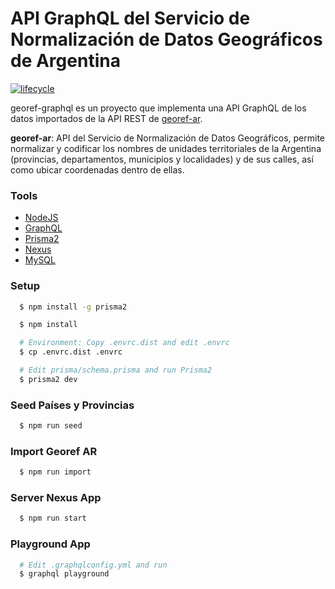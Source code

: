 # API GraphQL del Servicio de Normalización de Datos Geográficos de Argentina

[![lifecycle](https://img.shields.io/badge/lifecycle-experimental-orange.svg)](https://www.tidyverse.org/lifecycle/#experimental)

georef-graphql es un proyecto que implementa una API GraphQL de los datos importados de la API REST de [georef-ar](https://datosgobar.github.io/georef-ar-api/).

**georef-ar**: API del Servicio de Normalización de Datos Geográficos, permite normalizar y codificar los nombres de unidades territoriales de la Argentina (provincias, departamentos, municipios y localidades) y de sus calles, así como ubicar coordenadas dentro de ellas.

### Tools
- [NodeJS](https://nodejs.org/)
- [GraphQL](https://graphql.org/)
- [Prisma2](https://www.prisma.io/)
- [Nexus](https://nexus.js.org/)
- [MySQL](https://www.mysql.com/) 

### Setup
```sh
  $ npm install -g prisma2  
```
```sh
  $ npm install   
```
```sh
  # Environment: Copy .envrc.dist and edit .envrc
  $ cp .envrc.dist .envrc  
```
```sh
  # Edit prisma/schema.prisma and run Prisma2
  $ prisma2 dev  
```

### Seed Países y Provincias
```sh
  $ npm run seed  
```

### Import Georef AR
```sh
  $ npm run import  
```

### Server Nexus App
```sh
  $ npm run start  
```

### Playground App
```sh
  # Edit .graphqlconfig.yml and run
  $ graphql playground  
```
